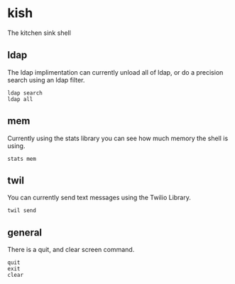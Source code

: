 # kish
The kitchen sink shell

## ldap
The ldap implimentation can currently unload all of ldap, or do a precision search using an ldap filter.
```
ldap search
ldap all
```
## mem
Currently using the stats library you can see how much memory the shell is using.
```
stats mem
```
## twil
You can currently send text messages using the Twilio Library.
```
twil send
```
## general
There is a quit, and clear screen command.
```
quit
exit
clear
```

